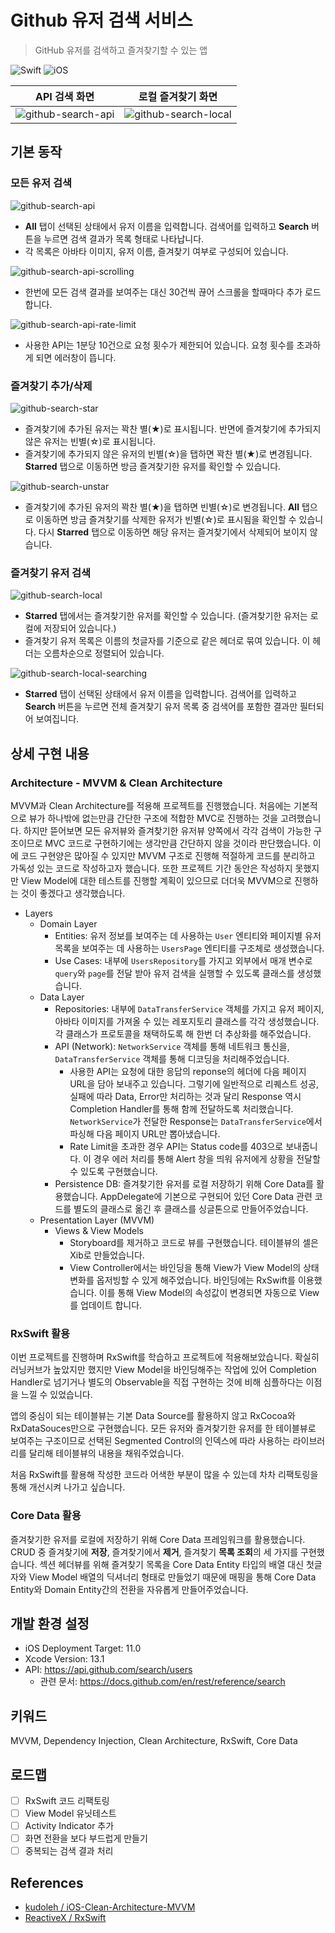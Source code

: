 # Github 유저 검색 서비스

>  GitHub 유저를 검색하고 즐겨찾기할 수 있는 앱

![Swift](https://img.shields.io/badge/Swift-5.5-orange.svg) ![iOS](https://img.shields.io/badge/Platform-iOS-lightgrey.svg)

| API 검색 화면                                                | 로컬 즐겨찾기 화면                                           |
| ------------------------------------------------------------ | ------------------------------------------------------------ |
| ![github-search-api](https://user-images.githubusercontent.com/56751259/139578633-2f8a3e09-2ed9-4d3c-88f6-050f8496eb51.png) | ![github-search-local](https://user-images.githubusercontent.com/56751259/139578659-ec4b7a99-2b5e-42d7-8bc7-31203f36a07b.png) |

## 기본 동작

### 모든 유저 검색

![github-search-api](https://user-images.githubusercontent.com/56751259/139575871-962cbdfd-d521-4cdf-b9b2-d454188cfb5c.gif)

* **All** 탭이 선택된 상태에서 유저 이름을 입력합니다. 검색어를 입력하고 **Search** 버튼을 누르면 검색 결과가 목록 형태로 나타납니다.
* 각 목록은 아바타 이미지, 유저 이름, 즐겨찾기 여부로 구성되어 있습니다.

![github-search-api-scrolling](https://user-images.githubusercontent.com/56751259/139576377-739cb6dc-d683-474b-9b5d-e65d73032425.gif)

* 한번에 모든 검색 결과를 보여주는 대신 30건씩 끊어 스크롤을 할때마다 추가 로드합니다.

![github-search-api-rate-limit](https://user-images.githubusercontent.com/56751259/139576840-914b28ef-d5cd-471f-adeb-dcbbecea0124.gif)

* 사용한 API는 1분당 10건으로 요청 횟수가 제한되어 있습니다. 요청 횟수를 초과하게 되면 에러창이 뜹니다.

### 즐겨찾기 추가/삭제

![github-search-star](https://user-images.githubusercontent.com/56751259/139577210-22b7e5f4-2863-4ffb-a72b-a3c5ce011252.gif)

* 즐겨찾기에 추가된 유저는 꽉찬 별(★)로 표시됩니다. 반면에 즐겨찾기에 추가되지 않은 유저는 빈별(☆)로 표시됩니다.
* 즐겨찾기에 추가되지 않은 유저의 빈별(☆)을 탭하면 꽉찬 별(★)로 변경됩니다. **Starred** 탭으로 이동하면 방금 즐겨찾기한 유저를 확인할 수 있습니다.

![github-search-unstar](https://user-images.githubusercontent.com/56751259/139577811-6d82eb13-8f5a-453f-8e87-7eec5a30ab12.gif)

* 즐겨찾기에 추가된 유저의 꽉찬 별(★)을 탭하면 빈별(☆)로 변경됩니다. **All** 탭으로 이동하면 방금 즐겨찾기를 삭제한 유저가 빈별(☆)로 표시됨을 확인할 수 있습니다. 다시 **Starred** 탭으로 이동하면 해당 유저는 즐겨찾기에서 삭제되어 보이지 않습니다.

### 즐겨찾기 유저 검색

![github-search-local](https://user-images.githubusercontent.com/56751259/139578011-1f87efb9-fb23-4aca-8656-ec667b5b6774.gif)

* **Starred** 탭에서는 즐겨찾기한 유저를 확인할 수 있습니다. (즐겨찾기한 유저는 로컬에 저장되어 있습니다.)
* 즐겨찾기 유저 목록은 이름의 첫글자를 기준으로 같은 헤더로 묶여 있습니다. 이 헤더는 오름차순으로 정렬되어 있습니다.

![github-search-local-searching](https://user-images.githubusercontent.com/56751259/139578449-37bc08ec-fa39-4d10-a30c-2e89fb461b10.gif)

* **Starred** 탭이 선택된 상태에서 유저 이름을 입력합니다. 검색어를 입력하고 **Search** 버튼을 누르면 전체 즐겨찾기 유저 목록 중 검색어를 포함한 결과만 필터되어 보여집니다.

## 상세 구현 내용

### Architecture - MVVM & Clean Architecture

MVVM과 Clean Architecture를 적용해 프로젝트를 진행했습니다. 처음에는 기본적으로 뷰가 하나밖에 없는만큼 간단한 구조에 적합한 MVC로 진행하는 것을 고려했습니다. 하지만 뜯어보면 모든 유저뷰와 즐겨찾기한 유저뷰 양쪽에서 각각 검색이 가능한 구조이므로 MVC 코드로 구현하기에는 생각만큼 간단하지 않을 것이라 판단했습니다. 이에 코드 구현양은 많아질 수 있지만 MVVM 구조로 진행해 적절하게 코드를 분리하고 가독성 있는 코드로 작성하고자 했습니다. 또한 프로젝트 기간 동안은 작성하지 못했지만 View Model에 대한 테스트를 진행할 계획이 있으므로 더더욱 MVVM으로 진행하는 것이 좋겠다고 생각했습니다.

* Layers
  * Domain Layer
    * Entities: 유저 정보를 보여주는 데 사용하는 `User` 엔티티와 페이지별 유저 목록을 보여주는 데 사용하는 `UsersPage` 엔티티를 구조체로 생성했습니다.
    * Use Cases: 내부에 `UsersRepository`를 가지고 외부에서 매개 변수로 `query`와 `page`를 전달 받아 유저 검색을 실행할 수 있도록 클래스를 생성했습니다.
  * Data Layer
    * Repositories: 내부에 `DataTransferService` 객체를 가지고 유저 페이지, 아바타 이미지를 가져올 수 있는 레포지토리 클래스를 각각 생성했습니다. 각 클래스가 프로토콜을 채택하도록 해 한번 더 추상화를 해주었습니다.
    * API (Network): `NetworkService` 객체를 통해 네트워크 통신을, `DataTransferService` 객체를 통해 디코딩을 처리해주었습니다.
      * 사용한 API는 요청에 대한 응답의 reponse의 헤더에 다음 페이지 URL을 담아 보내주고 있습니다. 그렇기에 일반적으로 리퀘스트 성공, 실패에 따라 Data, Error만 처리하는 것과 달리 Response 역시 Completion Handler를 통해 함께 전달하도록 처리했습니다. `NetworkService`가 전달한 Response는 `DataTransferService`에서 파싱해 다음 페이지 URL만 뽑아냈습니다.
      * Rate Limit을 초과한 경우 API는 Status code를 403으로 보내줍니다. 이 경우 에러 처리를 통해 Alert 창을 띄워 유저에게 상황을 전달할 수 있도록 구현했습니다.
    * Persistence DB: 즐겨찾기한 유저를 로컬 저장하기 위해 Core Data를 활용했습니다. AppDelegate에 기본으로 구현되어 있던 Core Data 관련 코드를 별도의 클래스로 옮긴 후 클래스를 싱글톤으로 만들어주었습니다.
  * Presentation Layer (MVVM)
    * Views & View Models
      * Storyboard를 제거하고 코드로 뷰를 구현했습니다. 테이블뷰의 셀은 Xib로 만들었습니다.
      * View Controller에서는 바인딩을 통해 View가 View Model의 상태 변화를 옵저빙할 수 있게 해주었습니다. 바인딩에는 RxSwift를 이용했습니다. 이를 통해 View Model의 속성값이 변경되면 자동으로 View를 업데이트 합니다.

### RxSwift 활용

이번 프로젝트를 진행하며 RxSwift를 학습하고 프로젝트에 적용해보았습니다. 확실히 러닝커브가 높았지만 했지만 View Model을 바인딩해주는 작업에 있어 Completion Handler로 넘기거나 별도의 Observable을 직접 구현하는 것에 비해 심플하다는 이점을 느낄 수 있었습니다.

앱의 중심이 되는 테이블뷰는 기본 Data Source를 활용하지 않고 RxCocoa와 RxDataSouces만으로 구현했습니다. 모든 유저와 즐겨찾기한 유저를 한 테이블뷰로 보여주는 구조이므로 선택된 Segmented Control의 인덱스에 따라 사용하는 라이브러리를 달리해 테이블뷰의 내용을 채워주었습니다.

처음 RxSwift를 활용해 작성한 코드라 어색한 부분이 많을 수 있는데 차차 리팩토링을 통해 개선시켜 나가고 싶습니다.

### Core Data 활용

즐겨찾기한 유저를 로컬에 저장하기 위해 Core Data 프레임워크를 활용했습니다. CRUD 중 즐겨찾기에 **저장**, 즐겨찾기에서 **제거**, 즐겨찾기 **목록 조회**의 세 가지를 구현했습니다. 섹션 헤더뷰를 위해 즐겨찾기 목록을 Core Data Entity 타입의 배열 대신 첫글자와 View Model 배열의 딕셔너리 형태로 만들었기 때문에 매핑을 통해 Core Data Entity와 Domain Entity간의 전환을 자유롭게 만들어주었습니다.

## 개발 환경 설정

* iOS Deployment Target: 11.0
* Xcode Version: 13.1
* API: https://api.github.com/search/users
  * 관련 문서: https://docs.github.com/en/rest/reference/search

## 키워드

MVVM, Dependency Injection, Clean Architecture, RxSwift, Core Data

## 로드맵

- [ ] RxSwift 코드 리팩토링
- [ ] View Model 유닛테스트
- [ ] Activity Indicator 추가
- [ ] 화면 전환을 보다 부드럽게 만들기
- [ ] 중복되는 검색 결과 처리

## References

* [kudoleh / iOS-Clean-Architecture-MVVM](https://github.com/kudoleh/iOS-Clean-Architecture-MVVM)
* [ReactiveX / RxSwift](https://github.com/ReactiveX/RxSwift)
